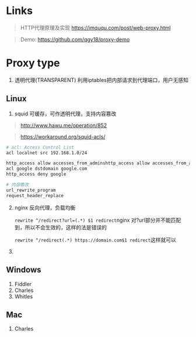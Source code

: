 # Links
> HTTP代理原理及实现 https://imququ.com/post/web-proxy.html

> Demo: https://github.com/qgy18/proxy-demo

# Proxy type
1. 透明代理(TRANSPARENT)
   利用iptables把内部请求到代理端口，用户无感知

## Linux
1. squid
   可缓存，可作透明代理，支持内容篡改
> http://www.hawu.me/operation/852

> https://workaround.org/squid-acls/
```bash
# acl: Access Control List
acl localnet src 192.168.1.0/24 

http_access allow accesses_from_adminshttp_access allow accesses_from_admins
acl google dstdomain google.com
http_access deny google

# 内容篡改
url_rewrite_program
request_header_replace
```
2. nginx
   反向代理，负载均衡
   
   `rewrite ^/redirect?url=(.*) $1 redirect`nginx 对?url部分并不能匹配到，所以不会生效的，这样的法是错误的
   
    `rewrite ^/redirect(.*) https://domain.com$1 redirect`这样就可以
3. 



## Windows
1. Fiddler
2. Charles
3. Whitles



## Mac
1. Charles